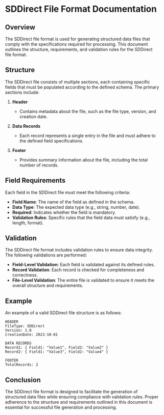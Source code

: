 # SDDirect File Format Documentation

## Overview
The SDDirect file format is used for generating structured data files that comply with the specifications required for processing. This document outlines the structure, requirements, and validation rules for the SDDirect file format.

## Structure
The SDDirect file consists of multiple sections, each containing specific fields that must be populated according to the defined schema. The primary sections include:

1. **Header**
   - Contains metadata about the file, such as the file type, version, and creation date.

2. **Data Records**
   - Each record represents a single entry in the file and must adhere to the defined field specifications.

3. **Footer**
   - Provides summary information about the file, including the total number of records.

## Field Requirements
Each field in the SDDirect file must meet the following criteria:

- **Field Name**: The name of the field as defined in the schema.
- **Data Type**: The expected data type (e.g., string, number, date).
- **Required**: Indicates whether the field is mandatory.
- **Validation Rules**: Specific rules that the field data must satisfy (e.g., length, format).

## Validation
The SDDirect file format includes validation rules to ensure data integrity. The following validations are performed:

- **Field-Level Validation**: Each field is validated against its defined rules.
- **Record Validation**: Each record is checked for completeness and correctness.
- **File-Level Validation**: The entire file is validated to ensure it meets the overall structure and requirements.

## Example
An example of a valid SDDirect file structure is as follows:

```
HEADER
FileType: SDDirect
Version: 1.0
CreationDate: 2023-10-01

DATA RECORDS
Record1: { Field1: "Value1", Field2: "Value2" }
Record2: { Field1: "Value3", Field2: "Value4" }

FOOTER
TotalRecords: 2
```

## Conclusion
The SDDirect file format is designed to facilitate the generation of structured data files while ensuring compliance with validation rules. Proper adherence to the structure and requirements outlined in this document is essential for successful file generation and processing.